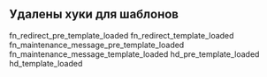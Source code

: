 
## Удалены хуки для шаблонов

fn_redirect_pre_template_loaded
fn_redirect_template_loaded
fn_maintenance_message_pre_template_loaded
fn_maintenance_message_template_loaded
hd_pre_template_loaded
hd_template_loaded
